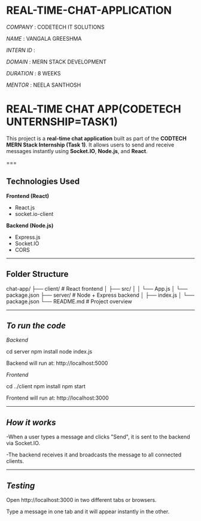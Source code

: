 # REAL-TIME-CHAT-APPLICATION

*COMPANY* : CODETECH IT SOLUTIONS

*NAME* : VANGALA GREESHMA

*INTERN ID* :

*DOMAIN* : MERN STACK DEVELOPMENT

*DURATION* : 8 WEEKS

*MENTOR* : NEELA SANTHOSH

#  REAL-TIME CHAT APP(CODETECH UNTERNSHIP=TASK1)

This project is a **real-time chat application** built as part of the **CODTECH MERN Stack Internship (Task 1)**. It allows users to send and receive messages instantly using **Socket.IO**, **Node.js**, and **React**.

===

## Technologies Used

**Frontend (React)**
- React.js
- socket.io-client

**Backend (Node.js)**
- Express.js
- Socket.IO
- CORS

---

##  Folder Structure

chat-app/
├── client/ # React frontend
│ ├── src/
│ │ └── App.js
│ └── package.json
├── server/ # Node + Express backend
│ ├── index.js
│ └── package.json
└── README.md # Project overview

---

## *To run the code*

*Backend*

cd server
npm install
node index.js

Backend will run at: http://localhost:5000

*Frontend*

cd ../client
npm install
npm start

Frontend will run at: http://localhost:3000

---

## *How it works*

-When a user types a message and clicks "Send", it is sent to the backend via Socket.IO.

-The backend receives it and broadcasts the message to all connected clients.

---

## *Testing*

Open http://localhost:3000 in two different tabs or browsers.

Type a message in one tab and it will appear instantly in the other.



